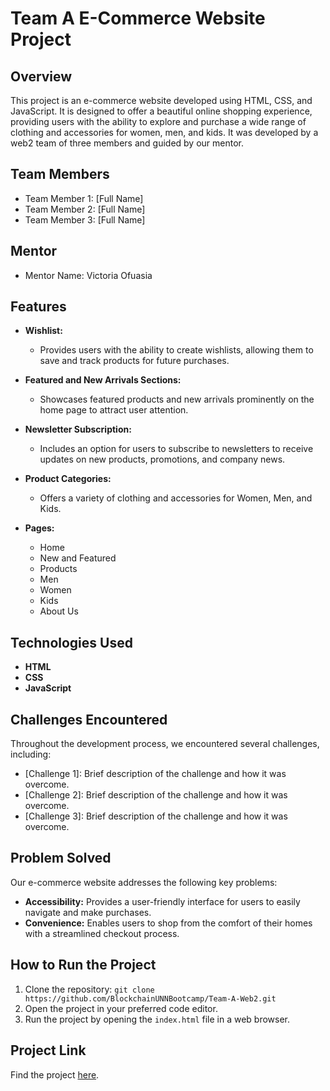 # Team A E-Commerce Website Project

## Overview

This project is an e-commerce website developed using HTML, CSS, and JavaScript. It is designed to offer a beautiful online shopping experience, providing users with the ability to explore and purchase a wide range of clothing and accessories for women, men, and kids. It was developed by a web2 team of three members and guided by our mentor.

## Team Members

- Team Member 1: [Full Name]
- Team Member 2: [Full Name]
- Team Member 3: [Full Name]

## Mentor

- Mentor Name: Victoria Ofuasia

## Features

- **Wishlist:**
  - Provides users with the ability to create wishlists, allowing them to save and track products for future purchases.

- **Featured and New Arrivals Sections:**
  - Showcases featured products and new arrivals prominently on the home page to attract user attention.

- **Newsletter Subscription:**
  - Includes an option for users to subscribe to newsletters to receive updates on new products, promotions, and company news.

- **Product Categories:**
  - Offers a variety of clothing and accessories for Women, Men, and Kids.

- **Pages:**
  - Home
  - New and Featured
  - Products
  - Men
  - Women
  - Kids
  - About Us

## Technologies Used

- **HTML**
- **CSS**
- **JavaScript**

## Challenges Encountered

Throughout the development process, we encountered several challenges, including:

- [Challenge 1]: Brief description of the challenge and how it was overcome.
- [Challenge 2]: Brief description of the challenge and how it was overcome.
- [Challenge 3]: Brief description of the challenge and how it was overcome.

## Problem Solved

Our e-commerce website addresses the following key problems:

- **Accessibility:** Provides a user-friendly interface for users to easily navigate and make purchases.
- **Convenience:** Enables users to shop from the comfort of their homes with a streamlined checkout process.

## How to Run the Project

1. Clone the repository: `git clone https://github.com/BlockchainUNNBootcamp/Team-A-Web2.git`
2. Open the project in your preferred code editor.
3. Run the project by opening the `index.html` file in a web browser.

## Project Link

Find the project [here](https://team-a-web2.netlify.app/).
